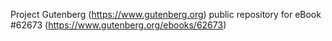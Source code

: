 Project Gutenberg (https://www.gutenberg.org) public repository for eBook #62673 (https://www.gutenberg.org/ebooks/62673)
